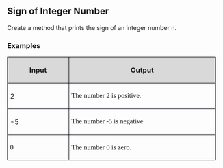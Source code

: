 <H2 LANG="bg-BG" CLASS="western"><SPAN LANG="en-US">Sign of
	Integer Number</SPAN></H2>
<P STYLE="margin-top: 0.06in">Create a method that prints the sign of
an integer number n.</P>
<H3 CLASS="western">Examples</H3>
<TABLE WIDTH=480 CELLPADDING=4 CELLSPACING=0>
	<COL WIDTH=131>
	<COL WIDTH=331>
	<TR VALIGN=TOP>
		<TD WIDTH=131 BGCOLOR="#d9d9d9" STYLE="border: 1px solid #00000a; padding-top: 0.04in; padding-bottom: 0.04in; padding-left: 0.06in; padding-right: 0.06in">
			<P ALIGN=CENTER><B>Input</B></P>
		</TD>
		<TD WIDTH=331 BGCOLOR="#d9d9d9" STYLE="border: 1px solid #00000a; padding-top: 0.04in; padding-bottom: 0.04in; padding-left: 0.06in; padding-right: 0.06in">
			<P ALIGN=CENTER><B>Output</B></P>
		</TD>
	</TR>
	<TR VALIGN=TOP>
		<TD WIDTH=131 STYLE="border: 1px solid #00000a; padding-top: 0.04in; padding-bottom: 0.04in; padding-left: 0.06in; padding-right: 0.06in">
			<P>2</P>
		</TD>
		<TD WIDTH=331 STYLE="border: 1px solid #00000a; padding-top: 0.04in; padding-bottom: 0.04in; padding-left: 0.06in; padding-right: 0.06in">
			<P><FONT FACE="Consolas, serif">The number 2 is positive.</FONT></P>
		</TD>
	</TR>
	<TR VALIGN=TOP>
		<TD WIDTH=131 STYLE="border: 1px solid #00000a; padding-top: 0.04in; padding-bottom: 0.04in; padding-left: 0.06in; padding-right: 0.06in">
			<P><SPAN LANG="en-GB">-5</SPAN></P>
		</TD>
		<TD WIDTH=331 STYLE="border: 1px solid #00000a; padding-top: 0.04in; padding-bottom: 0.04in; padding-left: 0.06in; padding-right: 0.06in">
			<P><FONT FACE="Consolas, serif"><SPAN LANG="en-GB">The number -5
			is negative.</SPAN></FONT></P>
		</TD>
	</TR>
	<TR VALIGN=TOP>
		<TD WIDTH=131 STYLE="border: 1px solid #00000a; padding-top: 0.04in; padding-bottom: 0.04in; padding-left: 0.06in; padding-right: 0.06in">
			<P><FONT FACE="Consolas, serif"><SPAN LANG="bg-BG">0</SPAN></FONT></P>
		</TD>
		<TD WIDTH=331 STYLE="border: 1px solid #00000a; padding-top: 0.04in; padding-bottom: 0.04in; padding-left: 0.06in; padding-right: 0.06in">
			<P><FONT FACE="Consolas, serif"><SPAN LANG="en-GB">The number </SPAN></FONT><FONT FACE="Consolas, serif"><SPAN LANG="bg-BG">0</SPAN></FONT><FONT FACE="Consolas, serif"><SPAN LANG="en-GB">
			is zero.</SPAN></FONT></P>
		</TD>
	</TR>
</TABLE>